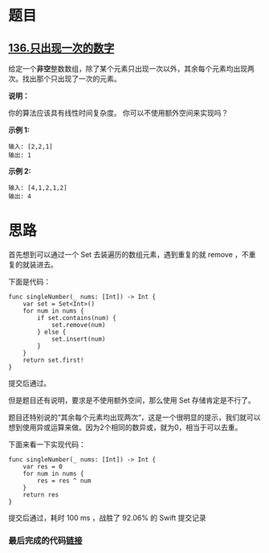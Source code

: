 # 题目

## [136.只出现一次的数字](https://leetcode-cn.com/problems/single-number/)

给定一个**非空**整数数组，除了某个元素只出现一次以外，其余每个元素均出现两次。找出那个只出现了一次的元素。

**说明：**

你的算法应该具有线性时间复杂度。 你可以不使用额外空间来实现吗？

**示例 1:**

```
输入: [2,2,1]
输出: 1
```

**示例 2:**

```
输入: [4,1,2,1,2]
输出: 4
```

# 思路

首先想到可以通过一个 Set 去装遍历的数组元素，遇到重复的就 remove ，不重复的就装进去。

下面是代码：

```
func singleNumber(_ nums: [Int]) -> Int {
    var set = Set<Int>()
    for num in nums {
        if set.contains(num) {
            set.remove(num)
        } else {
            set.insert(num)
        }
    }
    return set.first!
}
```

提交后通过。

但是题目还有说明，要求是不使用额外空间，那么使用 Set 存储肯定是不行了。

题目还特别说的“其余每个元素均出现两次“，这是一个很明显的提示，我们就可以想到使用异或运算来做。因为2个相同的数异或，就为0，相当于可以去重。

下面来看一下实现代码：

```
func singleNumber(_ nums: [Int]) -> Int {
    var res = 0
    for num in nums {
        res = res ^ num
    }
    return res
}
```

提交后通过，耗时 100 ms ，战胜了 92.06% 的 Swift 提交记录

### 最后完成的代码[链接](https://github.com/pepsikirk/LeetCode/blob/master/Algorithm/136.SingleNumber/code.swift)




